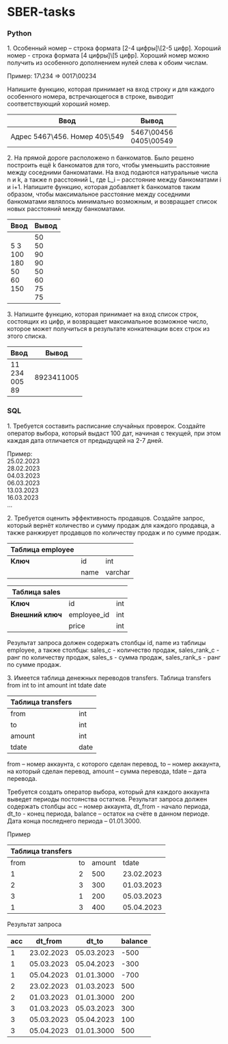 SBER-tasks
==========

### Python

1\. Особенный номер – строка формата [2-4 цифры]\\[2-5 цифр]. 
Хороший номер - строка формата [4 цифры]\\[5 цифр].
Хороший номер можно получить из особенного дополнением нулей слева к обоим числам.

Пример:
17\234 => 0017\00234 

Напишите функцию, которая принимает на вход строку и для каждого особенного номера, встречающегося в строке, выводит соответствующий хороший номер.

| **Ввод**                    | **Вывод**              |
|-----------------------------|------------------------|
|Aдрес 5467\456. Номер 405\549|5467\00456<br>0405\00549|

2\. На прямой дороге расположено n банкоматов. Было решено построить ещё k банкоматов для того, чтобы уменьшить расстояние между соседними банкоматами. 
На вход подаются натуральные числа n и k, а также n расстояний L, где L_i  – расстояние между банкоматами i и  i+1. Напишите функцию, которая добавляет k банкоматов таким образом, чтобы максимальное расстояние между соседними банкоматами являлось минимально возможным, и возвращает список новых расстояний между банкоматами.

| **Ввод**                           | **Вывод**                                  |
|------------------------------------|--------------------------------------------|
|5 3<br>100<br>180<br>50<br>60<br>150|50<br>50<br>90<br>90<br>50<br>60<br>75<br>75|

3\. Напишите функцию, которая принимает на вход список строк, состоящих из цифр, и возвращает максимальное возможное число, которое может получиться в результате конкатенации всех строк из этого списка.

| **Ввод**             |**Вывод** |
|----------------------|----------|
|11<br>234<br>005<br>89|8923411005|


### SQL

1\. Требуется составить расписание случайных проверок. Создайте оператор выбора, который выдаст 100 дат, начиная с текущей, при этом каждая дата отличается от предыдущей на 2-7 дней.

Пример:<br>25.02.2023<br>28.02.2023<br>04.03.2023<br>06.03.2023<br>13.03.2023<br>16.03.2023<br>...

2\. Требуется оценить эффективность продавцов. Создайте запрос, который вернёт количество и сумму продаж для каждого продавца, а также ранжирует продавцов по количеству продаж и по сумме продаж.
 
| Таблица employee  |      |         |
|-------------------|------|---------|
| **Ключ**          | id   | int     |
|                   | name | varchar |

| Таблица sales     |             |     |
|-------------------|-------------|-----|
| **Ключ**          | id          | int |
| **Внешний ключ**  | employee_id | int |
|                   | price       | int |
 
Результат запроса должен содержать столбцы id, name из таблицы employee, а также столбцы:
sales_c - количество продаж, 
sales_rank_c - ранг по количеству продаж, 
sales_s - сумма продаж, 
sales_rank_s -  ранг по сумме продаж.

3\.  Имеется таблица денежных переводов transfers.
Таблица transfers
from    int
to  int
amount  int
tdate   date

| Таблица transfers |      |
|-------------------|------|
| from              | int  |
| to                | int  |
| amount            | int  |
| tdate             | date |

from – номер аккаунта, с которого сделан перевод,
to – номер аккаунта, на который сделан перевод,
amount – сумма перевода,
tdate – дата перевода.

Требуется создать оператор выбора, который для каждого аккаунта выведет периоды постоянства остатков. Результат запроса должен содержать столбцы acc – номер аккаунта, dt_from - начало периода,
dt_to - конец периода, balance – остаток на счёте в данном периоде.
Дата конца последнего периода – 01.01.3000. 


Пример

| Таблица transfers |    |        |            |
|-------------------|----|--------|------------|
| from              | to | amount | tdate      |
| 1                 | 2  | 500    | 23.02.2023 |
| 2                 | 3  | 300    | 01.03.2023 |
| 3                 | 1  | 200    | 05.03.2023 |
| 1                 | 3  | 400    | 05.04.2023 |

Результат запроса

| acc | dt_from     | dt_to      | balance |
|-----|-------------|------------|---------|
| 1   | 23.02.2023  | 05.03.2023 | -500    |
| 1   | 05.03.2023  | 05.04.2023 | -300    |
| 1   | 05.04.2023  | 01.01.3000 | -700    |
| 2   | 23.02.2023  | 01.03.2023 | 500     |
| 2   | 01.03.2023  | 01.01.3000 | 200     |
| 3   | 01.03.2023  | 05.03.2023 | 300     |
| 3   | 05.03.2023  | 05.04.2023 | 100     |
| 3   | 05.04.2023  | 01.01.3000 | 500     |

